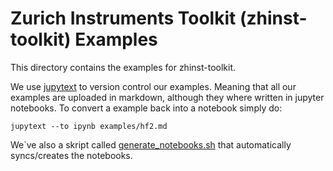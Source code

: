 # Zurich Instruments Toolkit (zhinst-toolkit) Examples

This directory contains the examples for zhinst-toolkit.

We use [jupytext](https://github.com/mwouts/jupytext) to version control our
examples. Meaning that all our examples are uploaded in markdown, although they
where written in jupyter notebooks. To convert a example back into a notebook
simply do:

```
jupytext --to ipynb examples/hf2.md
```

We`ve also a skript called [generate_notebooks.sh](generate_notebooks.sh) that
automatically syncs/creates the notebooks.
